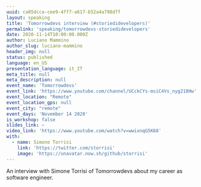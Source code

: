 ```yaml
---
uuid: ca05dcca-cee9-4ff7-a617-b52a4a798d7f
layout: speaking
title: 'Tomorrowdevs interview (#storiedidevelopers)'
permalink: 'speaking/tomorrowdevs-storiedidevelopers'
date: 2020-11-14T10:00:00.000Z
author: Luciano Mammino
author_slug: luciano-mammino
header_img: null
status: published
language: en_US
presentation_language: it_IT
meta_title: null
meta_description: null
event_name: 'Tomorrowdevs'
event_link: 'https://www.youtube.com/channel/UCckCYs-msiC4Vs_nyg218Hw'
event_location: "Remote"
event_location_gps: null
event_city: "remote"
event_days: 'November 14 2020'
is_workshop: false
slides_link: ~
video_link: 'https://www.youtube.com/watch?v=wwixnqG5K68'
with:
  - name: Simone Torrisi
    link: 'https://twitter.com/storrisi'
    image: 'https://unavatar.now.sh/github/storrisi'
---
```


An interview with Simone Torrisi of Tomorrowdevs about my career as software engineer.
